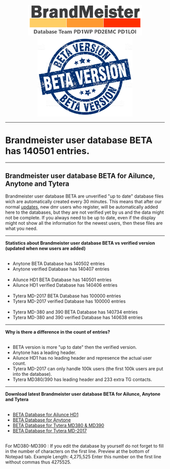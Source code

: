 <p align="center">
<a href="https://github.com/BM-Database" target="_blank"><img src="img/BM-logo2.gif" width="360"></a>
<br>
<img src="img/BM-beta.jpg" width="300">
<br>
</p>
<hr>

<h1>Brandmeister user database BETA has 140501 entries.
</h1>
<hr>
<h2 id="english">Brandmeister user database <b>BETA</b> for Ailunce, Anytone and Tytera</h2>
Brandmeister user database BETA are unverified "up to date" database files wich are automatically created every 30 minutes. This means that after our normal <a href="https://github.com/bm-database/database">updates</a>, new dmr users who register, will be automatically added here to the databases, but they are not verified yet by us and the data might not be complete. If you always need to be up to date, even if the display might not show all the information for the newest users, then these files are what you need.
<br>
<hr>
<b>Statistics about Brandmeister user database BETA vs verified version (updated when new users are added)
<br>
<br>
</b>
<ul>
<li>Anytone BETA Database has 140502 entries<br>
<li>Anytone verified Database has 140407 entries<br><br>
<li>Ailunce HD1 BETA Database has 140501 entries<br>
<li>Ailunce HD1 verified Database has 140406 entries<br><br>
<li>Tytera MD-2017 BETA Database has 100000 entries<br>
<li>Tytera MD-2017 verified Database has 100000 entries<br><br>
<li>Tytera MD-380 and 390 BETA Database has 140734 entries<br>
<li>Tytera MD-380 and 390 verified Database has 140638 entries<br>
</ul>
<hr>
<b>Why is there a difference in the count of entries?</b><br>
<br><ul><li>BETA version is more "up to date" then the verified version.
<br><li>Anytone has a leading header.
<br><li>Ailunce HD1 has no leading header and represence the actual user count.
<br><li>Tytera MD-2017 can only handle 100k users (the first 100k users are put into the database).
<br><li>Tytera MD380/390 has leading header and 233 extra TG contacts.
</ul>
<hr>
<b>Download latest Brandmeister user database BETA for Ailunce, Anytone and Tytera
</b>
<ul>
<br>
<li>
<a href="https://raw.githubusercontent.com/BM-Database/database-beta/master/userhd.csv">BETA Database for Ailunce HD1</a>
</li>
<li>
<a href="https://raw.githubusercontent.com/BM-Database/database-beta/master/userat.csv">BETA Database for Anytone</a>
</li>
<li>
<a href="https://github.com/BM-Database/database-beta/raw/master/user.bin">BETA Database for Tytera MD380 & MD390</a>
</li>
<li>
<a href="https://raw.githubusercontent.com/BM-Database/database-beta/master/usermd2017.csv">BETA Database for Tytera MD-2017</a>
</li>
</ul>
<br>
For MD380-MD390 : If you edit the database by yourself do not forget to fill in the number of characters on the first line. Preview at the bottom of Notepad tab. Example Length: 4,275,525 Enter this number on the first line without commas thus 4275525.
